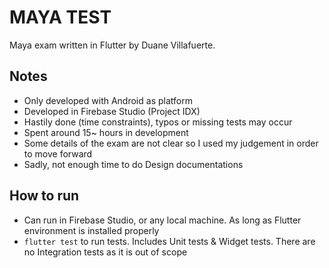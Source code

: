# MAYA TEST

Maya exam written in Flutter by Duane Villafuerte.

## Notes
- Only developed with Android as platform
- Developed in Firebase Studio (Project IDX)
- Hastily done (time constraints), typos or missing tests may occur
- Spent around 15~ hours in development
- Some details of the exam are not clear so I used my judgement in order to move forward
- Sadly, not enough time to do Design documentations

## How to run
- Can run in Firebase Studio, or any local machine. As long as Flutter environment is installed properly
- `flutter test` to run tests. Includes Unit tests & Widget tests. There are no Integration tests as it is out of scope

